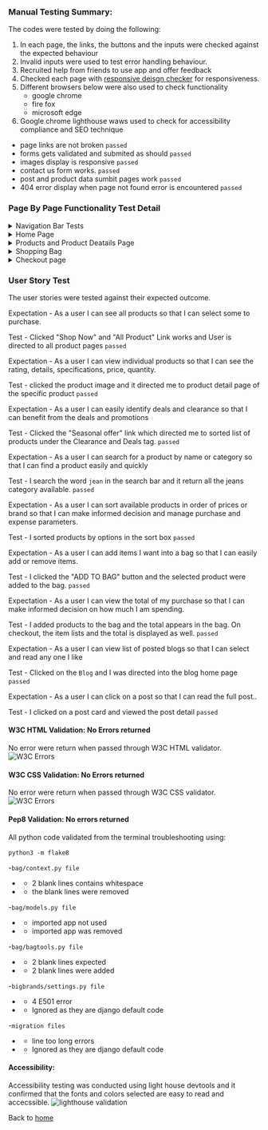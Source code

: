 ### Manual Testing Summary:
The codes were tested by doing the following:
1. In each page, the links, the buttons and the inputs were checked against the expected behaviour
2. Invalid inputs were used to test error handling behaviour.
2. Recruited help from friends to use app and offer feedback
3. Checked each page with [responsive deisgn checker](http://responsivedesignchecker.com/) for responsiveness.
4. Different browsers below were also used to check functionality
    * google chrome
    * fire fox
    * microsoft edge
5. Google chrome lighthouse waws used to check for accessibility compliance and SEO technique
* page links are not broken ``passed``
* forms gets validated and submited as should ``passed``
* images display is responsive ```passed```
* contact us form works. ```passed```
* post and product data sumbit pages work ```passed```
* 404 error display when page not found error is encountered ```passed```


### Page By Page Functionality Test Detail

<details>
<summary>Navigation Bar Tests</summary>
The navigation bar is generic and the following links were tested

1. The brand logo, `the Bigbrands` link (link to the home page) checked and passed

2. The account signup passed with feedback message.
![Signup success](media/readme_imgs/signin-success.PNG)

3. Account signup return validation error when an existing user wants to signup again: preventing double registration
![Signup Existing User](media/readme_imgs/signup-user-exists.PNG)

4. Account login test passed with feedback message. It returns error when invalid inputs are entered
![Signup Success](media/readme_imgs/signin-success.PNG)

- Signin Validation with wrong user inputs
![Signup validation](media/readme_imgs/signin-validation.PNG)

5. Logout test passed with feedback message. 
![Logout Test](media/readme_imgs/signin-success.PNG)

6. The search bar is expected to return products with a given keyword(s). Search bar was test and it passed.
- Search Null returns error message without breaking the site. 
![Null Search](media/readme_imgs/search-null-error.PNG)
<br>
</details>

<details>
<summary>Home Page</summary>
<br>

1. `Shop Now` is expected to take a user to the product list page. This was tested and it passed 

</details>

<details>
<summary>Products and Product Deatails Page</summary>
<br>

1. The product image in the products page is expected to display the specific product when clicked. This link was tested Ok.

2. The product detail page is expected to:
- allow a user to modify the quantity on items to needed in the bag with the `+` and `-` sign. This was tested OK.
- return a user to the shopping page with the `KEEP SHOPPING` button. This was tested OK
- the `ADD TO BAG` button is expected to add a given product to the checkout bag. This was tested OK.

![Add to Bag](media/readme_imgs/test-add-to-bag.PNG)
- the `GO TO SECURE CHECKOUT` 
</details>
<details>
<summary>Shopping Bag</summary>
<br>

1. The shopping bag has the following functionality:
- the `+` and `-` button is expected to increment the quantity of a given product. The button was click in turns and quantity was incresed/decreased accordingly 
- the `KEEP SHOPPING` button is expected to return a user to the shopping page. This was tested OK
- the `SECURE CHECKOUT` button is expected to take a user to a secure page. This was tested OK. 

</details>
<details>
<summary>Checkout page</summary>
<br>

1. The checkout page is expected to accept users payment securely, and create an order. This was tested and worked as it should be. The following functionalities were also tested:
- the delivery details is expected to accept user delivery details. The form is validated to ensure users fill in the details correctly. This was tested Ok 
- the `Adjust Bag` button is expected to return a user to shopping bag. This was tested OK.  
- the `Complete Order` button is expected to complete the transaction was a feedback message. This was tested OK.
![checkout-success](media/readme_imgs/checkout-success.PNG)

</details>


### User Story Test

The user stories were tested against their expected outcome.

Expectation - As a user I can see all products so that I can select some to purchase.

Test -  Clicked "Shop Now" and "All Product" Link works and User is directed to all product pages ``passed``

Expectation - As a user I can view individual products so that I can see the rating, details, specifications, price, quantity.

Test - clicked the product image and it directed me to product detail page of the specific product ``passed``

Expectation - As a user I can easily identify deals and clearance so that I can benefit from the deals and promotions

Test - Clicked the "Seasonal offer" link which directed me to sorted list of products under the Clearance and Deals tag. ```passed```

Expectation - As a user I can search for a product by name or category so that I can find a product easily and quickly

Test - I search the word `jean` in the search bar and it return all the jeans category available.  ```passed```

Expectation - As a user I can sort available products in order of prices or brand so that I can make informed decision and manage purchase and expense parameters.

Test - I sorted products by options in the sort box ```passed```

Expectation -  As a user I can add items I want into a bag so that I can easily add or remove items.

Test - I clicked the "ADD TO BAG" button and the selected product were added to the bag. ```passed```

Expectation - As a user I can view the total of my purchase so that I can make informed decision on how much I am spending.

Test - I added products to the bag and the total appears in the bag. On checkout, the item lists and the total is displayed as well.
 ```passed```

Expectation - As a user I can view list of posted blogs so that I can select and read any one I like

Test - Clicked on the `Blog` and I was directed into the blog home page 
```passed```

Expectation - As a user I can click on a post so that I can read the full post..

Test - I clicked on a post card and viewed the post detail
 ```passed```

#### W3C HTML Validation: No Errors returned
No error were return when passed through W3C HTML validator. 
![W3C Errors](media/readme_imgs/W3C-html-validation.PNG)

#### W3C CSS Validation: No Errors returned
No error were return when passed through W3C CSS validator. 
![W3C Errors](media/readme_imgs/W3C-css-validation.PNG)

#### Pep8 Validation: No errors returned
All python code validated from the terminal troubleshooting using:
```
python3 -m flake8
```
-`bag/context.py file` 
- - 2 blank lines contains whitespace
- - the blank lines were removed

-`bag/models.py file` 
- - imported app not used
- - imported app was removed

-`bag/bagtools.py file` 
- - 2 blank lines expected 
- - 2 blank lines were added

-`bigbrands/settings.py file` 
- - 4 E501 error
- - Ignored as they are django default code

-`migration files` 
- - line too long errors 
- - Ignored as they are django default code
#### Accessibility:

Accessibility testing was conducted using light house devtools and it confirmed that the fonts and colors selected are easy to read and accecssible.
![lighthouse validation](media/readme_imgs/test-lighthouse.PNG)


Back to [home](README.md)
